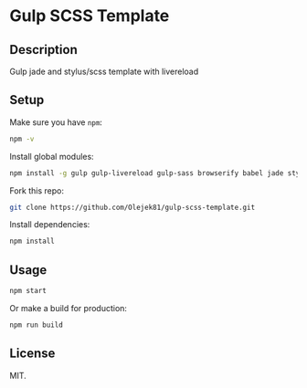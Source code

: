 # Gulp SCSS Template

## Description

Gulp jade and stylus/scss template with livereload


## Setup

Make sure you have `npm`:

```bash
npm -v
```

Install global modules:

```bash
npm install -g gulp gulp-livereload gulp-sass browserify babel jade stylus ...
```

Fork this repo:

```bash
git clone https://github.com/Olejek81/gulp-scss-template.git
```

Install dependencies:

```bash
npm install
```

## Usage


```bash
npm start
```

Or make a build for production:

```bash
npm run build
```

## License

MIT.
